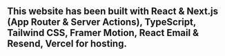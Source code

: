 ## This website has been built with React & Next.js (App Router & Server Actions), TypeScript, Tailwind CSS, Framer Motion, React Email & Resend, Vercel for hosting.
